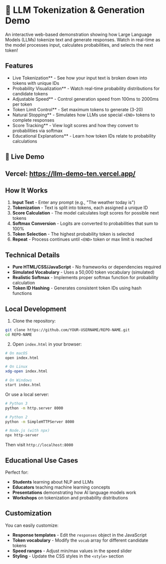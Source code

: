 # 🤖 LLM Tokenization & Generation Demo

An interactive web-based demonstration showing how Large Language Models (LLMs) tokenize text and generate responses. Watch in real-time as the model processes input, calculates probabilities, and selects the next token!

## Features

-  Live Tokenization** - See how your input text is broken down into tokens with unique IDs
-  Probability Visualization** - Watch real-time probability distributions for candidate tokens
-  Adjustable Speed** - Control generation speed from 100ms to 2000ms per token
-  Token Limit Control** - Set maximum tokens to generate (3-20)
-  Natural Stopping** - Simulates how LLMs use special `<END>` tokens to complete responses
-  Score Tracking** - View logit scores and how they convert to probabilities via softmax
-  Educational Explanations** - Learn how token IDs relate to probability calculations

## 🚀 Live Demo

## Vercel: https://llm-demo-ten.vercel.app/

## How It Works

1. **Input Text** - Enter any prompt (e.g., "The weather today is")
2. **Tokenization** - Text is split into tokens, each assigned a unique ID
3. **Score Calculation** - The model calculates logit scores for possible next tokens
4. **Softmax Conversion** - Logits are converted to probabilities that sum to 100%
5. **Token Selection** - The highest probability token is selected
6. **Repeat** - Process continues until `<END>` token or max limit is reached

## Technical Details

- **Pure HTML/CSS/JavaScript** - No frameworks or dependencies required
- **Simulated Vocabulary** - Uses a 50,000 token vocabulary (simulated)
- **Realistic Softmax** - Implements proper softmax function for probability calculation
- **Token ID Hashing** - Generates consistent token IDs using hash functions

## Local Development

1. Clone the repository:
```bash
git clone https://github.com/YOUR-USERNAME/REPO-NAME.git
cd REPO-NAME
```

2. Open `index.html` in your browser:
```bash
# On macOS
open index.html

# On Linux
xdg-open index.html

# On Windows
start index.html
```

Or use a local server:
```bash
# Python 3
python -m http.server 8000

# Python 2
python -m SimpleHTTPServer 8000

# Node.js (with npx)
npx http-server
```

Then visit `http://localhost:8000`

## Educational Use Cases

Perfect for:
- **Students** learning about NLP and LLMs
- **Educators** teaching machine learning concepts
- **Presentations** demonstrating how AI language models work
- **Workshops** on tokenization and probability distributions

## Customization

You can easily customize:
- **Response templates** - Edit the `responses` object in the JavaScript
- **Token vocabulary** - Modify the `vocab` array for different candidate tokens
- **Speed ranges** - Adjust min/max values in the speed slider
- **Styling** - Update the CSS styles in the `<style>` section
